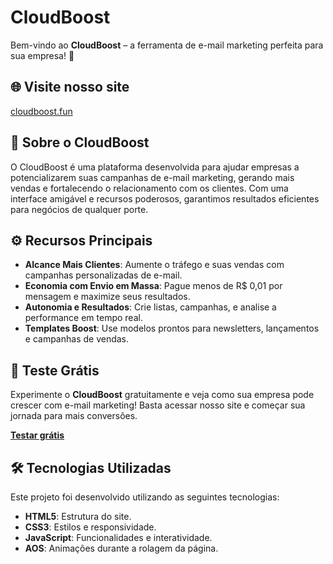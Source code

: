 # CloudBoost

Bem-vindo ao **CloudBoost** – a ferramenta de e-mail marketing perfeita para sua empresa! 🚀

## 🌐 Visite nosso site
[cloudboost.fun](https://cloudboost.fun)

## 📝 Sobre o CloudBoost

O CloudBoost é uma plataforma desenvolvida para ajudar empresas a potencializarem suas campanhas de e-mail marketing, gerando mais vendas e fortalecendo o relacionamento com os clientes. Com uma interface amigável e recursos poderosos, garantimos resultados eficientes para negócios de qualquer porte.

## ⚙️ Recursos Principais

- **Alcance Mais Clientes**: Aumente o tráfego e suas vendas com campanhas personalizadas de e-mail.
- **Economia com Envio em Massa**: Pague menos de R$ 0,01 por mensagem e maximize seus resultados.
- **Autonomia e Resultados**: Crie listas, campanhas, e analise a performance em tempo real.
- **Templates Boost**: Use modelos prontos para newsletters, lançamentos e campanhas de vendas.

## 🚀 Teste Grátis

Experimente o **CloudBoost** gratuitamente e veja como sua empresa pode crescer com e-mail marketing! Basta acessar nosso site e começar sua jornada para mais conversões.

[**Testar grátis**](https://cloudboost.fun)

## 🛠 Tecnologias Utilizadas

Este projeto foi desenvolvido utilizando as seguintes tecnologias:

- **HTML5**: Estrutura do site.
- **CSS3**: Estilos e responsividade.
- **JavaScript**: Funcionalidades e interatividade.
- **AOS**: Animações durante a rolagem da página.
